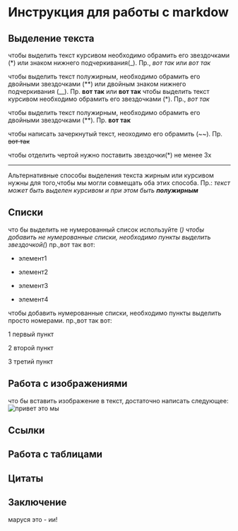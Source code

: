 # Инструкция для работы с markdow

## Выделение текста

чтобы выделить текст курсивом необходимо обрамить его звездочками (*) или знаком нижнего подчеркивания(_). Пр., *вот так* или _вот так_

чтобы выделить текст полужирным, необходимо обрамить его двойными звездочками (**) или двойным знаком нижнего подчеркивания (__). Пр. **вот так** или __вот так__
чтобы выделить текст курсивом необходимо обрамить его звездочками (*). Пр., *вот так*

чтобы выделить текст полужирным, необходимо обрамить его двойными звездочками (**). Пр. **вот так**

чтобы написать зачеркнутый текст, неоходимо его обрамить (~~). 
Пр. ~~вот так~~

чтобы отделить чертой нужно поставить звездочки(*) не менее 3х 
****

Альтернативные способы выделения текста жирным или курсивом нужны для того,чтобы мы могли  совмещать оба этих способа. Пр.: _текст может быть выделен курсивом  и при этом быть **полужирным**_



## Cписки

что бы выделить не нумерованный список используйте (*)
чтобы добавить не нумерованные списки, необходимо пункты выделить звездочкой(*)
пр.,вот так вот:
 
 * элемент1

 * элемент2

 * элемент3

 * элемент4


чтобы добавить нумерованные списки, необходимо пункты выделить просто номерами.
пр.,вот так вот:

1 первый пункт

2 второй пункт

3 третий пункт


## Работа с изображениями

что бы вставить изображение в текст, достаточно написать следующее:
![привет это мы](6ddf0b16d44e742053f7d69d5ff7d1bb.jpg)

## Ссылки

## Работа с таблицами

## Цитаты

## Заключение

 
маруся это - ии!

